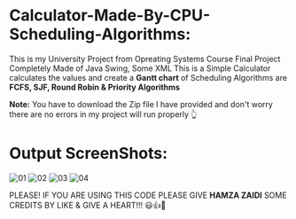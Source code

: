 # Calculator-Made-By-CPU-Scheduling-Algorithms:
This is my University Project from Opreating Systems Course Final Project Completely Made of Java Swing, Some XML
This is a Simple Calculator calculates the values and create a **Gantt chart** of Scheduling Algorithms are **FCFS, SJF, Round Robin & Priority Algorithms**

**Note:** You have to download the Zip file I have provided and don't worry there are no errors in my project will run properly 👆

# Output ScreenShots: 
![01](https://user-images.githubusercontent.com/52501040/175822074-d5c7c135-d628-4801-b55a-b5c43e71a7d2.PNG)
![02](https://user-images.githubusercontent.com/52501040/175822075-9783e5ea-b5fa-4da0-bced-bdb81dac15df.PNG)
![03](https://user-images.githubusercontent.com/52501040/175822076-45077457-ede9-4544-a8da-1ed232098053.PNG)
![04](https://user-images.githubusercontent.com/52501040/175822078-8a9b1896-ebef-47b0-86ef-a5e486358718.PNG)

PLEASE! IF YOU ARE USING THIS CODE PLEASE GIVE **HAMZA ZAIDI** SOME CREDITS BY LIKE & GIVE A HEART!!! 😃👍💛
